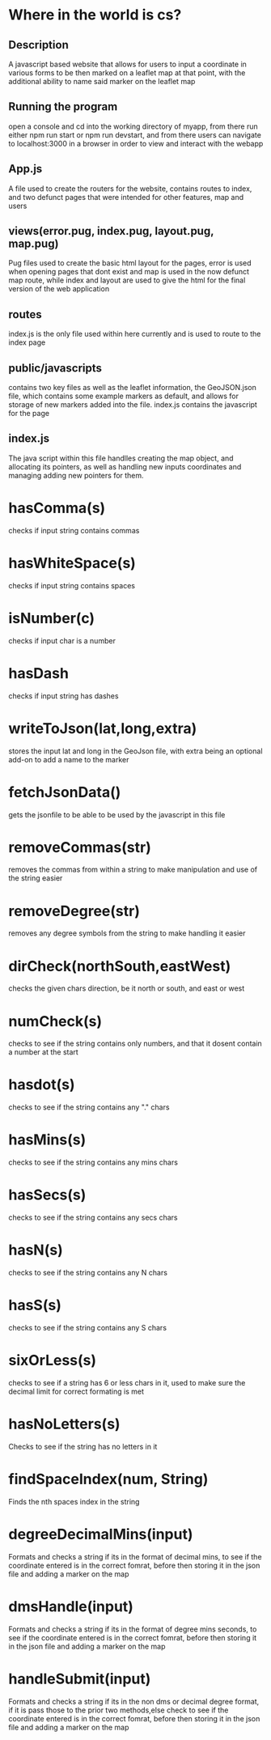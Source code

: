 # Where in the world is cs?

## Description
A javascript based website that allows for users to input a coordinate in various forms to be then marked on a leaflet map at that point, with the additional ability to name said marker on the leaflet map


## Running the program
open a console and cd into the working directory of myapp, from there run either npm run start or npm run devstart, and from there users can navigate to localhost:3000 in a browser in order to view and interact with the webapp


## App.js
A file used to create the routers for the website, contains routes to index, and two defunct pages that were intended for other features, map and users

## views(error.pug, index.pug, layout.pug, map.pug)
Pug files used to create the basic html layout for the pages, error is used when opening pages that dont exist and map is used in the now defunct map route, while index and layout are used to give the html for the final version of the web application

## routes
index.js is the only file used within here currently and is used to route to the index page

## public/javascripts
contains two key files as well as the leaflet information, the GeoJSON.json file, which contains some example markers as default, and allows for storage of new markers added into the file. index.js contains the javascript for the page

## index.js
The java script within this file handlles creating the map object, and allocating its pointers, as well as handling new inputs coordinates and managing adding new pointers for them.

# hasComma(s)
checks if input string contains commas

# hasWhiteSpace(s)
checks if input string contains spaces

# isNumber(c)
checks if input char is a number

# hasDash
checks if input string has dashes

# writeToJson(lat,long,extra)
stores the input lat and long in the GeoJson file, with extra being an optional add-on to add a name to the marker

# fetchJsonData()
gets the jsonfile to be able to be used by the javascript in this file

# removeCommas(str)
removes the commas from within a string to make manipulation and use of the string easier

# removeDegree(str)
removes any degree symbols from the string to make handling it easier

# dirCheck(northSouth,eastWest)
checks the given chars direction, be it north or south, and east or west

# numCheck(s)
checks to see if the string contains only numbers, and that it dosent contain a number at the start

# hasdot(s)
checks to see if the string contains any "." chars

# hasMins(s)
checks to see if the string contains any mins chars
# hasSecs(s)
checks to see if the string contains any secs chars
# hasN(s)
checks to see if the string contains any N chars
# hasS(s)
checks to see if the string contains any S chars

# sixOrLess(s)
checks to see if a string has 6 or less chars in it, used to make sure the decimal limit for correct formating is met

# hasNoLetters(s)
Checks to see if the string has no letters in it

# findSpaceIndex(num, String)
Finds the nth spaces index in the string

# degreeDecimalMins(input)
Formats and checks a string if its in the format of decimal mins, to see if the coordinate entered is in the correct fomrat, before then storing it in the json file and adding a marker on the map

# dmsHandle(input)
Formats and checks a string if its in the format of degree mins seconds, to see if the coordinate entered is in the correct fomrat, before then storing it in the json file and adding a marker on the map

# handleSubmit(input)
Formats and checks a string if its in the non dms or decimal degree format, if it is pass those to the prior two methods,else check to see if the coordinate entered is in the correct fomrat, before then storing it in the json file and adding a marker on the map